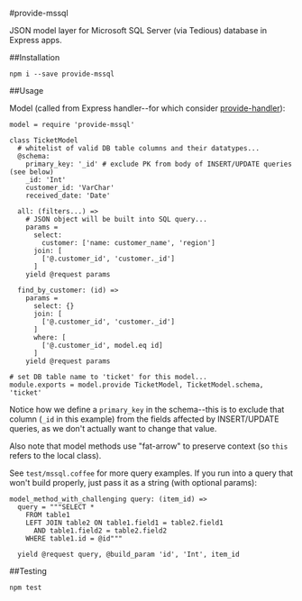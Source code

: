 #provide-mssql

JSON model layer for Microsoft SQL Server (via Tedious) database in Express
apps.

##Installation

`npm i --save provide-mssql`

##Usage

Model (called from Express handler--for which consider [provide-handler](https://www.npmjs.com/package/provide-handler)):
```
model = require 'provide-mssql'

class TicketModel
  # whitelist of valid DB table columns and their datatypes...
  @schema:
    primary_key: '_id' # exclude PK from body of INSERT/UPDATE queries (see below)
    _id: 'Int'
    customer_id: 'VarChar'
    received_date: 'Date'

  all: (filters...) =>
    # JSON object will be built into SQL query...
    params =
      select:
        customer: ['name: customer_name', 'region']
      join: [
        ['@.customer_id', 'customer._id']
      ]
    yield @request params

  find_by_customer: (id) =>
    params =
      select: {}
      join: [
        ['@.customer_id', 'customer._id']
      ]
      where: [
        ['@.customer_id', model.eq id]
      ]
    yield @request params

# set DB table name to 'ticket' for this model...
module.exports = model.provide TicketModel, TicketModel.schema, 'ticket'
```

Notice how we define a `primary_key` in the schema--this is to exclude that
column (`_id` in this example) from the fields affected by INSERT/UPDATE
queries, as we don't actually want to change that value.

Also note that model methods use "fat-arrow" to preserve context (so `this`
refers to the local class).

See `test/mssql.coffee` for more query examples. If you run into a query that
won't build properly, just pass it as a string (with optional params):

```
model_method_with_challenging query: (item_id) =>
  query = """SELECT *
    FROM table1
    LEFT JOIN table2 ON table1.field1 = table2.field1
      AND table1.field2 = table2.field2
    WHERE table1.id = @id"""

  yield @request query, @build_param 'id', 'Int', item_id
```

##Testing

`npm test`

